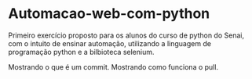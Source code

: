 # Automacao-web-com-python
Primeiro exercício proposto para os alunos do curso de python do Senai, com o intuito de ensinar automação, utilizando a linguagem de programação python e a bilbioteca selenium.

Mostrando o que é um commit.
Mostrando como funciona o pull.
